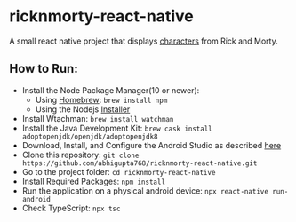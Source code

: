 # ricknmorty-react-native
A small react native project that displays [characters](https://rickandmortyapi.com/documentation/) from Rick and Morty.

## How to Run:

- Install the Node Package Manager(10 or newer):
  - Using [Homebrew](https://brew.sh/): `brew install npm`
  - Using the Nodejs [Installer](https://nodejs.org/en/download/)
- Install Wtachman: `brew install watchman`
- Install the Java Development Kit: `brew cask install adoptopenjdk/openjdk/adoptopenjdk8`
- Download, Install, and Configure the Android Studio as described [here](https://reactnative.dev/docs/environment-setup)
- Clone this repository: `git clone https://github.com/abhigupta768/ricknmorty-react-native.git`
- Go to the project folder: `cd ricknmorty-react-native`
- Install Required Packages: `npm install`
- Run the application on a physical android device: `npx react-native run-android`
- Check TypeScript: `npx tsc`
  
